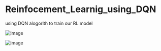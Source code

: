 # Reinfocement_Learnig_using_DQN
using DQN alogorith to train our RL model

![image](https://user-images.githubusercontent.com/85003518/145725946-4780c30e-694b-4637-9515-e684c3b62a69.png)

![image](https://user-images.githubusercontent.com/85003518/145725897-cbf220f5-c83a-4458-b128-49472d31df5b.png)
